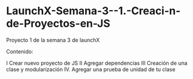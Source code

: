 # LaunchX-Semana-3--1.-Creaci-n-de-Proyectos-en-JS

Proyecto 1 de la semana 3 de launchX

Contenido:

I Crear nuevo proyecto de JS
II Agregar dependencias
III Creación de una clase y modularización
IV. Agregar una prueba de unidad de tu clase
